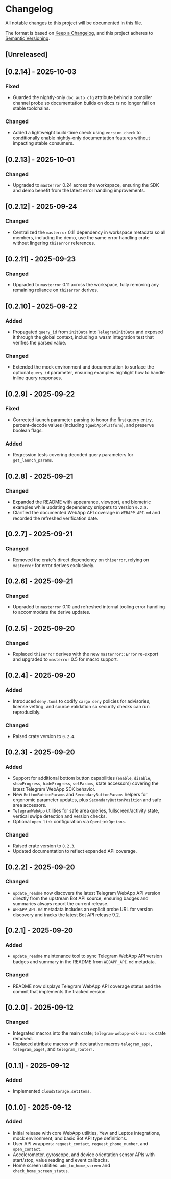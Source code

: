 # Changelog

All notable changes to this project will be documented in this file.

The format is based on [Keep a Changelog](https://keepachangelog.com/en/1.0.0/),
and this project adheres to [Semantic Versioning](https://semver.org/spec/v2.0.0.html).

## [Unreleased]

## [0.2.14] - 2025-10-03
### Fixed
- Guarded the nightly-only `doc_auto_cfg` attribute behind a compiler channel
  probe so documentation builds on docs.rs no longer fail on stable toolchains.

### Changed
- Added a lightweight build-time check using `version_check` to conditionally
  enable nightly-only documentation features without impacting stable
  consumers.

## [0.2.13] - 2025-10-01
### Changed
- Upgraded to `masterror` 0.24 across the workspace, ensuring the SDK and demo
  benefit from the latest error handling improvements.

## [0.2.12] - 2025-09-24
### Changed
- Centralized the `masterror` 0.11 dependency in workspace metadata so all
  members, including the demo, use the same error handling crate without
  lingering `thiserror` references.

## [0.2.11] - 2025-09-23
### Changed
- Upgraded to `masterror` 0.11 across the workspace, fully removing any
  remaining reliance on `thiserror` derives.

## [0.2.10] - 2025-09-22
### Added
- Propagated `query_id` from `initData` into `TelegramInitData` and exposed it
  through the global context, including a wasm integration test that verifies
  the parsed value.

### Changed
- Extended the mock environment and documentation to surface the optional
  `query_id` parameter, ensuring examples highlight how to handle inline query
  responses.

## [0.2.9] - 2025-09-22
### Fixed
- Corrected launch parameter parsing to honor the first query entry,
  percent-decode values (including `tgWebAppPlatform`), and preserve
  boolean flags.

### Added
- Regression tests covering decoded query parameters for `get_launch_params`.

## [0.2.8] - 2025-09-21
### Changed
- Expanded the README with appearance, viewport, and biometric examples while
  updating dependency snippets to version `0.2.8`.
- Clarified the documented WebApp API coverage in `WEBAPP_API.md` and recorded
  the refreshed verification date.

## [0.2.7] - 2025-09-21
### Changed
- Removed the crate's direct dependency on `thiserror`, relying on `masterror`
  for error derives exclusively.

## [0.2.6] - 2025-09-21
### Changed
- Upgraded to `masterror` 0.10 and refreshed internal tooling error handling to
  accommodate the derive updates.

## [0.2.5] - 2025-09-20
### Changed
- Replaced `thiserror` derives with the new `masterror::Error` re-export and
  upgraded to `masterror` 0.5 for macro support.

## [0.2.4] - 2025-09-20
### Added
- Introduced `deny.toml` to codify `cargo deny` policies for advisories, license
  vetting, and source validation so security checks can run reproducibly.

### Changed
- Raised crate version to `0.2.4`.

## [0.2.3] - 2025-09-20
### Added
- Support for additional bottom button capabilities (`enable`, `disable`,
  `showProgress`, `hideProgress`, `setParams`, state accessors) covering the
  latest Telegram WebApp SDK behavior.
- New `BottomButtonParams` and `SecondaryButtonParams` helpers for ergonomic
  parameter updates, plus `SecondaryButtonPosition` and safe area accessors.
- `TelegramWebApp` utilities for safe area queries, fullscreen/activity state,
  vertical swipe detection and version checks.
- Optional `open_link` configuration via `OpenLinkOptions`.

### Changed
- Raised crate version to `0.2.3`.
- Updated documentation to reflect expanded API coverage.

## [0.2.2] - 2025-09-20
### Changed
- `update_readme` now discovers the latest Telegram WebApp API version directly
  from the upstream Bot API source, ensuring badges and summaries always report
  the current release.
- `WEBAPP_API.md` metadata includes an explicit probe URL for version
  discovery and tracks the latest Bot API release 9.2.

## [0.2.1] - 2025-09-20
### Added
- `update_readme` maintenance tool to sync Telegram WebApp API version badges
  and summary in the README from `WEBAPP_API.md` metadata.

### Changed
- README now displays Telegram WebApp API coverage status and the commit that
  implements the tracked version.

## [0.2.0] - 2025-09-12
### Changed
- Integrated macros into the main crate; `telegram-webapp-sdk-macros` crate removed.
- Replaced attribute macros with declarative macros `telegram_app!`, `telegram_page!`, and `telegram_router!`.

## [0.1.1] - 2025-09-12
### Added
- Implemented `CloudStorage.setItems`.

## [0.1.0] - 2025-09-12
### Added
- Initial release with core WebApp utilities, Yew and Leptos integrations,
  mock environment, and basic Bot API type definitions.
- User API wrappers: `request_contact`, `request_phone_number`, and `open_contact`.
- Accelerometer, gyroscope, and device orientation sensor APIs with start/stop,
  value reading and event callbacks.
- Home screen utilities: `add_to_home_screen` and `check_home_screen_status`.

